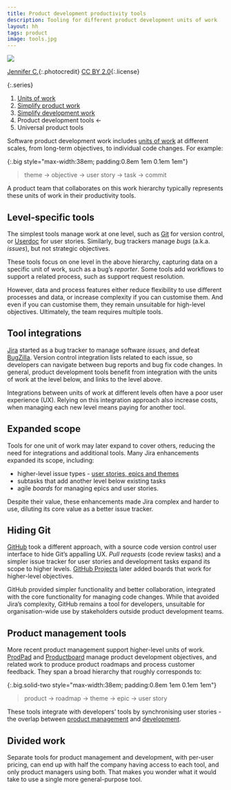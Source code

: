 ```yaml
---
title: Product development productivity tools
description: Tooling for different product development units of work
layout: hh
tags: product
image: tools.jpg
---
```


![](tools.jpg)

[Jennifer C.](https://www.flickr.com/photos/29638108@N06/7718086616){:.photocredit}
[CC BY 2.0](https://creativecommons.org/licenses/by/2.0/){:.license}

{:.series}
1. [Units of work](units-of-work)
2. [Simplify product work](simplify-product-work)
3. [Simplify development work](simplify-development-work)
4. Product development tools ←
5. Universal product tools

Software product development work includes [units of work](units-of-work)
at different scales, from long-term objectives, to individual code changes.
For example:

{:.big style="max-width:38em; padding:0.8em 1em 0.1em 1em"}
> theme → objective → user story → task → commit

A product team that collaborates on this work hierarchy typically represents these units of work in their productivity tools.

## Level-specific tools

The simplest tools manage work at one level, such as
[Git](https://en.wikipedia.org/wiki/Git) for version control,
or [Userdoc](https://userdoc.fyi) for user stories.
Similarly, bug trackers manage _bugs_ (a.k.a. _issues_), but not strategic objectives.

These tools focus on one level in the above hierarchy, capturing data on a specific unit of work, such as a bug’s _reporter_.
Some tools add workflows to support a related process, such as support request resolution.

However, data and process features either reduce flexibility to use different processes and data, or increase complexity if you can customise them.
And even if you can customise them, they remain unsuitable for high-level objectives.
Ultimately, the team requires multiple tools.

## Tool integrations

[Jira](https://en.wikipedia.org/wiki/Jira_(software))
started as a bug tracker to manage software _issues_, and defeat
[BugZilla](https://en.wikipedia.org/wiki/Bugzilla).
Version control integration lists related to each issue, so developers can navigate between bug reports and bug fix code changes.
In general, product development tools benefit from integration with the units of work at the level below, and links to the level above.

Integrations between units of work at different levels often have a poor user experience (UX).
Relying on this integration approach also increase costs, when managing each new level means paying for another tool.

## Expanded scope

Tools for one unit of work may later expand to cover others, reducing the need for integrations and additional tools.
Many Jira enhancements expanded its scope, including:

* higher-level issue types - [user stories, epics and themes](https://www.atlassian.com/agile/project-management/epics-stories-themes)
* subtasks that add another level below existing tasks
* agile _boards_ for managing epics and user stories.

Despite their value, these enhancements made Jira complex and harder to use, diluting its core value as a better issue tracker.

## Hiding Git

[GitHub](https://en.wikipedia.org/wiki/GitHub) took a different approach,
with a source code version control user interface to hide Git’s appalling UX.
_Pull requests_ (code review tasks) and a simpler issue tracker for user stories and development tasks expand its scope to higher levels.
[GitHub Projects](https://docs.github.com/en/issues/planning-and-tracking-with-projects/learning-about-projects/about-projects)
later added boards that work for higher-level objectives.

GitHub provided simpler functionality and better collaboration,
integrated with the core functionality for managing code changes.
While that avoided Jira’s complexity, GitHub remains a tool for developers,
unsuitable for organisation-wide use by stakeholders outside product development teams.

## Product management tools

More recent product management support higher-level units of work.
[ProdPad](https://www.prodpad.com) and [Productboard](https://www.productboard.com)
manage product development objectives, and related work to produce product roadmaps and process customer feedback.
They span a broad hierarchy that roughly corresponds to:

{:.big.solid-two style="max-width:38em; padding:0.8em 1em 0.1em 1em"}
> product → roadmap → theme → epic → user story

These tools integrate with developers’ tools by synchronising user stories - the overlap between
[product management](simplify-product-work) and [development](simplify-development-work).

## Divided work

Separate tools for product management and development, with per-user pricing, can end up with half the company having access to each tool, and only product managers using both.
That makes you wonder what it would take to use a single more general-purpose tool.
